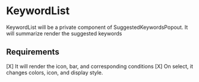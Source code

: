 # KeywordList
KeywordList will be a private component of SuggestedKeywordsPopout. 
It will summarize render the suggested keywords


##  Requirements
[X] It will render the icon, bar, and corresponding conditions
[X] On select, it changes colors, icon, and display style. 